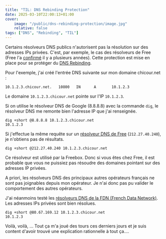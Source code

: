 ```yaml
---
title: "TIL: DNS Rebinding Protection"
date: 2025-03-10T22:00:13+01:00
cover:
    image: "/public/dns-rebinding-protection/image.jpg"
    relative: false
tags: ["DNS", "Rebinding", "TIL"]
---
```


Certains résolveurs DNS publics n'autorisent pas la résolution sur des adresses IPs privées.
C'est, par exemple, le cas des résolveurs de Free (Free l'a [confirmé](https://dev.freebox.fr/bugs/task/9909) il y a plusieurs années).
Cette protection est mise en place pour se protéger du [DNS Rebinding](https://en.wikipedia.org/wiki/DNS_rebinding).

Pour l'exemple, j'ai créé l'entrée DNS suivante sur mon domaine chicour.net : 
```
10.1.2.3.chicour.net.   10800   IN      A       10.1.2.3
```

Le domaine `10.1.2.3.chicour.net` pointe sur l'IP `10.1.2.3`.

Si on utilise le résolveur DNS de Google (8.8.8.8) avec la commande `dig`, le résolveur DNS me remonte bien l'adresse IP que j'ai renseignée.

```
dig +short @8.8.8.8 10.1.2.3.chicour.net
10.1.2.3
```

Si j'effectue la même requête sur un [résolveur DNS de Free](https://assistance.free.fr/articles/363) (`212.27.40.240`), je n'obtiens pas de résultats.

```
dig +short @212.27.40.240 10.1.2.3.chicour.net
```

Ce résolveur est utilisé par la Freebox. Donc si vous êtes chez Free, il est probable que vous ne puissiez pas résoudre des domaines pointant sur des adresses IP privées.

A priori, les résolveurs DNS des principaux autres opérateurs français ne sont pas joignables depuis mon opérateur. Je n'ai donc pas pu valider le comportement des autres opérateurs.

J'ai néanmoins testé les [résolveurs DNS de la FDN (French Data Network)](https://www.fdn.fr/actions/dns/). Les adresses IPs privées sont bien résolues.

```
dig +short @80.67.169.12 10.1.2.3.chicour.net
10.1.2.3
```

Voilà, voilà, ... Tout ça m'a joué des tours ces derniers jours et je suis content d'avoir trouvé une explication rationnelle à tout ça....

